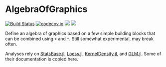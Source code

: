 # AlgebraOfGraphics

[![Build Status](https://travis-ci.org/JuliaPlots/AlgebraOfGraphics.jl.svg?branch=master)](https://travis-ci.org/JuliaPlots/AlgebraOfGraphics.jl)
[![codecov.io](http://codecov.io/github/JuliaPlots/AlgebraOfGraphics.jl/coverage.svg?branch=master)](http://codecov.io/github/JuliaPlots/AlgebraOfGraphics.jl?branch=master)
[![](https://img.shields.io/badge/docs-stable-blue.svg)](https://JuliaPlots.github.io/AlgebraOfGraphics.jl/stable)
[![](https://img.shields.io/badge/docs-dev-blue.svg)](https://JuliaPlots.github.io/AlgebraOfGraphics.jl/dev)

Define an algebra of graphics based on a few simple building blocks that can be combined using `+` and `*`. Still somewhat experimental, may break often.

Analyses rely on [StatsBase.jl](https://github.com/JuliaStats/StatsBase.jl), [Loess.jl](https://github.com/JuliaStats/Loess.jl), [KernelDensity.jl](https://github.com/JuliaStats/KernelDensity.jl), and [GLM.jl](https://github.com/JuliaStats/GLM.jl). Some of their documentation is copied here.